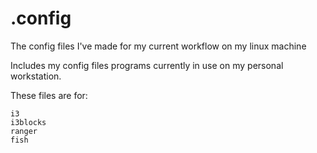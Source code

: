 # .config
The config files I've made for my current workflow on my linux machine

Includes my config files programs currently in use on my personal workstation. 

These files are for:

	i3
	i3blocks
	ranger
	fish
